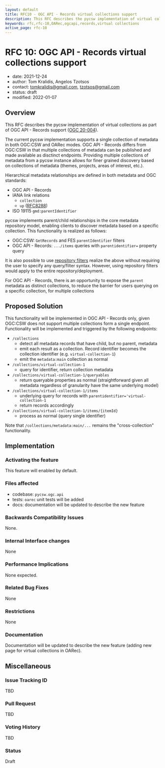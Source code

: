 ```yaml
---
layout: default
title: RFC10 - OGC API - Records virtual collections support
description: This RFC describes the pycsw implementation of virtual collections as part of OGC API - Records support
keywords: rfc,rfc-10,OARec,ogcapi,records,virtual collections
active_page: rfc-10
---
```


# RFC 10: OGC API - Records virtual collections support

- date: 2021-12-24
- author: Tom Kralidis, Angelos Tzotsos
- contact: tomkralidis@gmail.com, tzotsos@gmail.com
- status: draft
- modified: 2022-01-07

## Overview

This RFC describes the pycsw implementation of virtual collections as part of OGC API - Records support ([OGC 20-004][1]).

The current pycsw implementation supports a single collection of metadata in both OGC:CSW and OARec modes.  OGC API - Records
differs from OGC:CSW in that multiple collections of metadata can be published and made available as disctinct endpoints.  Providing
multiple collections of metadata from a pycsw instance allows for finer grained discovery based on collections of metadata
(themes, projects, areas of interest, etc.).

Hierarchical metadata relationships are defined in both metadata and OGC standards:

- OGC API - Records
- IANA link relations
  - `collection`
  - `up` ([RFC8288][3])
- ISO 19115 `gmd:parentIdentifier`

pycsw implements parent/child relationships in the core metadata repository model, enabling clients
to discover metadata based on a specific collection.  This functionality is realized as follows:

- OGC:CSW: `GetRecords` and FES `parentIdentifier` filters
- OGC API - Records: `.../items` queries with `parentidentifier=` property query

It is also possible to use [repository filters][4] realize the above without requiring the user to specify
any query/filter syntax.  However, using repository filters would apply to the entire repository/deployment.

For OGC API - Records, there is an opportunity to expose the `parent` metadata as distinct collections,
to reduce the barrier for users querying on a specific collection, for multiple collections

## Proposed Solution

This functionality will be implemented in OGC API - Records only, given OGC:CSW does not support multiple
collections form a single endpoint.  Functionality will be implemented and triggered by the following
endpoints:

- `/collections`
  - detect all metadata records that have child, but no parent, metadata
  - emit each result as a collection.  Record identifier becomes the collection identifier (e.g. `virtual-collection-1`)
  - emit the `metadata:main` collection as normal
- `/collections/virtual-collection-1`
  - query for identifier, return collection metadata
- `/collections/virtual-collection-1/queryables`
  - return queryable properties as normal (straightforward given all metadata regardless of granularity have the same underlying model)
- `/collections/virtual-collection-1/items`
  - underlying query for records with `parentidentifier='virtual-collection-1`
  - return records accordingly
- `/collections/virtual-collection-1/items/{itemId}`
  - process as normal (query single identifier)

Note that `/collections/metadata:main/...` remains the "cross-collection" functionality.

## Implementation

### Activating the feature

This feature will enabled by default.

### Files affected

- codebase: `pycsw.ogc.api`
- tests: `oarec` unit tests will be added
- docs: documentation will be updated to describe the new feature

### Backwards Compatibility Issues

None.

### Internal Interface changes

None

### Performance Implications

None expected.

### Related Bug Fixes

None

### Restrictions

None

### Documentation

Documentation will be updated to describe the new feature (adding new page for virtual collections in OARec).

## Miscellaneous

### Issue Tracking ID

TBD

### Pull Request

TBD

### Voting History

TBD

### Status

Draft


[1]: https://docs.ogc.org/DRAFTS/20-004.html
[2]: https://ogcapi.ogc.org
[3]: https://www.rfc-editor.org/rfc/rfc8288.html
[4]: https://docs.pycsw.org/en/latest/repofilters.html
